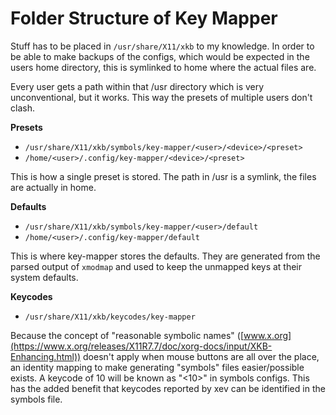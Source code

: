# Folder Structure of Key Mapper

Stuff has to be placed in `/usr/share/X11/xkb` to my knowledge. In order to
be able to make backups of the configs, which would be expected in the
users home directory, this is symlinked to home where the actual files are.

Every user gets a path within that /usr directory which is very
unconventional, but it works. This way the presets of multiple users
don't clash.

**Presets**

- `/usr/share/X11/xkb/symbols/key-mapper/<user>/<device>/<preset>`
- `/home/<user>/.config/key-mapper/<device>/<preset>`

This is how a single preset is stored. The path in /usr is a symlink, the
files are actually in home.

**Defaults**

- `/usr/share/X11/xkb/symbols/key-mapper/<user>/default`
- `/home/<user>/.config/key-mapper/default`

This is where key-mapper stores the defaults. They are generated from the
parsed output of `xmodmap` and used to keep the unmapped keys at their system
defaults.

**Keycodes**

- `/usr/share/X11/xkb/keycodes/key-mapper`

Because the concept of "reasonable symbolic names" ([www.x.org](https://www.x.org/releases/X11R7.7/doc/xorg-docs/input/XKB-Enhancing.html))
doesn't apply when mouse buttons are all over the place, an identity mapping
to make generating "symbols" files easier/possible exists. A keycode of
10 will be known as "<10>" in symbols configs. This has the added benefit
that keycodes reported by xev can be identified in the symbols file.
